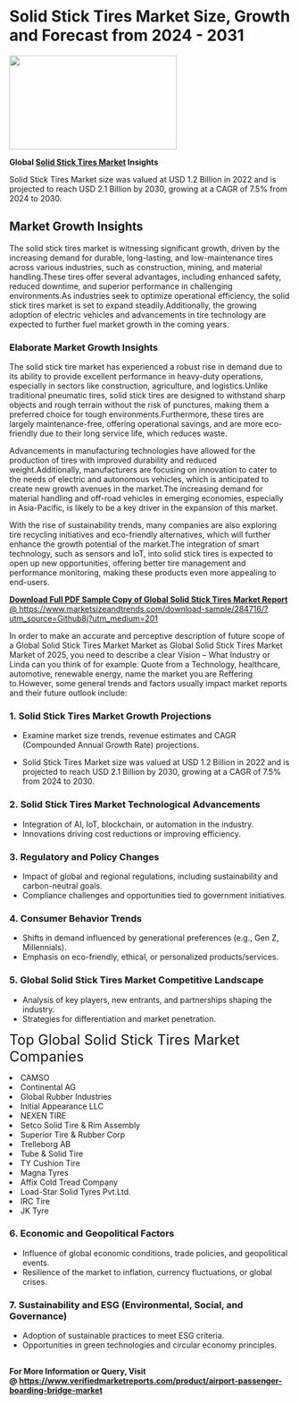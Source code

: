 <H1>Solid Stick Tires Market Size, Growth and Forecast from 2024 - 2031</H1><img class="aligncenter size-medium wp-image-584254" src="https://thirdeyenews.in/wp-content/uploads/2024/09/Global-Market-Research-300x168.jpeg" alt="" width="300" height="168" /><p><strong>Global&nbsp;<a href="https://www.marketsizeandtrends.com/download-sample/284716/?utm_source=Github8j?utm_medium=201">Solid Stick Tires Market</a> Insights</strong></p><p>Solid Stick Tires Market size was valued at USD 1.2 Billion in 2022 and is projected to reach USD 2.1 Billion by 2030, growing at a CAGR of 7.5% from 2024 to 2030.</p><p><h2>Market Growth Insights</h2> <p>The solid stick tires market is witnessing significant growth, driven by the increasing demand for durable, long-lasting, and low-maintenance tires across various industries, such as construction, mining, and material handling.These tires offer several advantages, including enhanced safety, reduced downtime, and superior performance in challenging environments.As industries seek to optimize operational efficiency, the solid stick tires market is set to expand steadily.Additionally, the growing adoption of electric vehicles and advancements in tire technology are expected to further fuel market growth in the coming years.</p> <p><a href="download_sample_link_here"></a></p> <h3>Elaborate Market Growth Insights</h3> <p>The solid stick tire market has experienced a robust rise in demand due to its ability to provide excellent performance in heavy-duty operations, especially in sectors like construction, agriculture, and logistics.Unlike traditional pneumatic tires, solid stick tires are designed to withstand sharp objects and rough terrain without the risk of punctures, making them a preferred choice for tough environments.Furthermore, these tires are largely maintenance-free, offering operational savings, and are more eco-friendly due to their long service life, which reduces waste.</p> <p>Advancements in manufacturing technologies have allowed for the production of tires with improved durability and reduced weight.Additionally, manufacturers are focusing on innovation to cater to the needs of electric and autonomous vehicles, which is anticipated to create new growth avenues in the market.The increasing demand for material handling and off-road vehicles in emerging economies, especially in Asia-Pacific, is likely to be a key driver in the expansion of this market.</p> <p>With the rise of sustainability trends, many companies are also exploring tire recycling initiatives and eco-friendly alternatives, which will further enhance the growth potential of the market.The integration of smart technology, such as sensors and IoT, into solid stick tires is expected to open up new opportunities, offering better tire management and performance monitoring, making these products even more appealing to end-users.</p> <p><a href="get_more_info_link_here"></p><p><span class=""><strong>Download Full PDF Sample Copy of Global Solid Stick Tires Market Report</strong> @ <a href="https://www.marketsizeandtrends.com/download-sample/284716/?utm_source=Github8j?utm_medium=201" target="_blank">https://www.marketsizeandtrends.com/download-sample/284716/?utm_source=Github8j?utm_medium=201</a></span></p><p>In order to make an accurate and perceptive description of future scope of a Global&nbsp;Solid Stick Tires Market Market as Global&nbsp;Solid Stick Tires Market Market of 2025, you need to describe a clear Vision &ndash; What Industry or Linda can you think of for example: Quote from a Technology, healthcare, automotive, renewable energy, name the market you are Reffering to.However, some general trends and factors usually impact market reports and their future outlook include:</p><h3>1.&nbsp;<strong>Solid Stick Tires Market Growth Projections</strong></h3><ul><li>Examine market size trends, revenue estimates and CAGR (Compounded Annual Growth Rate) projections.</li><li><p>Solid Stick Tires Market size was valued at USD 1.2 Billion in 2022 and is projected to reach USD 2.1 Billion by 2030, growing at a CAGR of 7.5% from 2024 to 2030.</p></li></ul><h3>2.&nbsp;<strong>Solid Stick Tires Market Technological Advancements</strong></h3><ul><li>Integration of AI, IoT, blockchain, or automation in the industry.</li><li>Innovations driving cost reductions or improving efficiency.</li></ul><h3>3.&nbsp;<strong>Regulatory and Policy Changes</strong></h3><ul><li>Impact of global and regional regulations, including sustainability and carbon-neutral goals.</li><li>Compliance challenges and opportunities tied to government initiatives.</li></ul><h3>4.&nbsp;<strong>Consumer Behavior Trends</strong></h3><ul><li>Shifts in demand influenced by generational preferences (e.g., Gen Z, Millennials).</li><li>Emphasis on eco-friendly, ethical, or personalized products/services.</li></ul><h3>5.&nbsp;<strong>Global Solid Stick Tires Market Competitive Landscape</strong></h3><ul><li>Analysis of key players, new entrants, and partnerships shaping the industry.</li><li>Strategies for differentiation and market penetration.</li></ul><p data-pm-slice="1 1 []"><span style="color: inherit; font-family: inherit; font-size: 25px;">Top Global Solid Stick Tires Market Companies</span></p><div class="" data-test-id=""><p><li>CAMSO</li><li> Continental AG</li><li> Global Rubber Industries</li><li> Initial Appearance LLC</li><li> NEXEN TIRE</li><li> Setco Solid Tire & Rim Assembly</li><li> Superior Tire & Rubber Corp</li><li> Trelleborg AB</li><li> Tube & Solid Tire</li><li> TY Cushion Tire</li><li> Magna Tyres</li><li> Affix Cold Tread Company</li><li> Load-Star Solid Tyres Pvt.Ltd.</li><li> IRC Tire</li><li> JK Tyre</li></p></div><h3>6.&nbsp;<strong>Economic and Geopolitical Factors</strong></h3><ul><li>Influence of global economic conditions, trade policies, and geopolitical events.</li><li>Resilience of the market to inflation, currency fluctuations, or global crises.</li></ul><h3>7.&nbsp;<strong>Sustainability and ESG (Environmental, Social, and Governance)</strong></h3><ul><li>Adoption of sustainable practices to meet ESG criteria.</li><li>Opportunities in green technologies and circular economy principles.</li></ul><h2><strong style="font-size: 14px;">For More Information or Query, Visit @&nbsp;</strong><a style="background-color: #ffffff; font-size: 14px;" href="https://www.marketsizeandtrends.com/report/solid-stick-tires-market/" target="_blank">https://www.verifiedmarketreports.com/product/airport-passenger-boarding-bridge-market</a></h2>